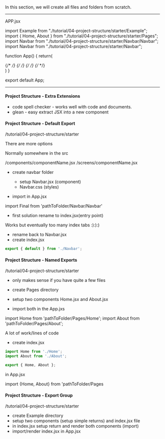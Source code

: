 In this section, we will create all files and folders from scratch.

---------------------------------------------------

APP.jsx

import Example from "./tutorial/04-project-structure/starter/Example";
import { Home, About } from "./tutorial/04-project-structure/starter/Pages";
import Navbar from "./tutorial/04-project-structure/starter/Navbar/Navbar";
import Navbar from "./tutorial/04-project-structure/starter/Navbar";

function App() {
  return(
    <div className="container">
      {/* <Starter /> */}
      {/* <Final /> */}
      {/* <Navbar /> */}
      {/* <Home />
      <About /> */}
      <Example />
    </div>
  )
}

export default App;


-----------------------------------------------------------
#### Project Structure - Extra Extensions

- code spell checker - works well with code and documents.
- glean - easy extract JSX into a new component

#### Project Structure - Default Export

/tutorial/04-project-structure/starter

There are more options

Normally somewhere in the src

/components/componentName.jsx
/screens/componentName.jsx

- create navbar folder

  - setup Navbar.jsx (component)
  - Navbar.css (styles)

- import in App.jsx

import Final from 'pathToFolder/Navbar/Navbar'

- first solution rename to index.jsx(entry point)

Works but eventually too many index tabs :):):)

- rename back to Navbar.jsx
- create index.jsx

```js
export { default } from './Navbar';
```

#### Project Structure - Named Exports

/tutorial/04-project-structure/starter

- only makes sense if you have quite a few files

- create Pages directory
- setup two components Home.jsx and About.jsx

- import both in the App.jxs

import Home from 'pathToFolder/Pages/Home';
import About from 'pathToFolder/Pages/About';

A lot of work/lines of code

- create index.jsx

```js
import Home from './Home';
import About from './About';

export { Home, About };
```

in App.jsx

import {Home, About} from 'pathToFolder/Pages

#### Project Structure - Export Group

/tutorial/04-project-structure/starter

- create Example directory
- setup two components (setup simple returns) and index.jsx file
- in index.jsx setup return and render both components (import)
- import/render index.jsx in App.jsx